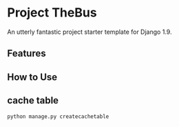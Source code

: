 # Project TheBus

An utterly fantastic project starter template for Django 1.9.

## Features


## How to Use


## cache table
    python manage.py createcachetable

